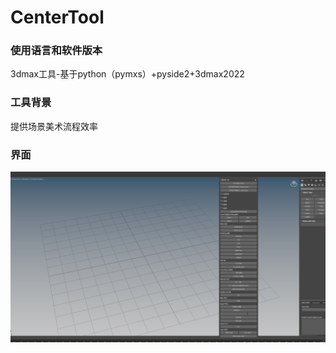 # CenterTool
### 使用语言和软件版本
3dmax工具-基于python（pymxs）+pyside2+3dmax2022  
### 工具背景
提供场景美术流程效率
### 界面
![Image text](./readme-image/01.png)
